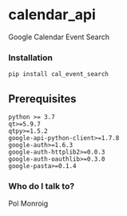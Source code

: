 # calendar_api
Google Calendar Event Search

### Installation ###

    pip install cal_event_search

## Prerequisites
    python >= 3.7
    qt>=5.9.7
    qtpy>=1.5.2
    google-api-python-client>=1.7.8
    google-auth>=1.6.3
    google-auth-httplib2>=0.0.3
    google-auth-oauthlib>=0.3.0
    google-pasta>=0.1.4

### Who do I talk to? ###

Pol Monroig